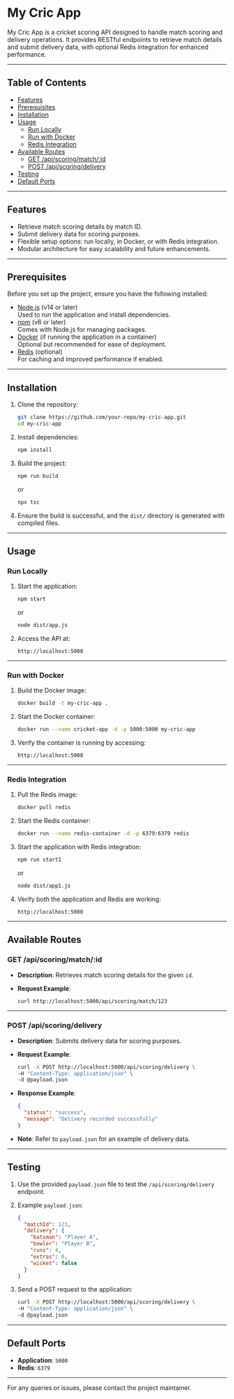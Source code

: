 
# **My Cric App**

My Cric App is a cricket scoring API designed to handle match scoring and delivery operations. It provides RESTful endpoints to retrieve match details and submit delivery data, with optional Redis integration for enhanced performance.

---

## **Table of Contents**

- [Features](#features)
- [Prerequisites](#prerequisites)
- [Installation](#installation)
- [Usage](#usage)
  - [Run Locally](#run-locally)
  - [Run with Docker](#run-with-docker)
  - [Redis Integration](#redis-integration)
- [Available Routes](#available-routes)
  - [GET /api/scoring/match/:id](#get-apiscoringmatchid)
  - [POST /api/scoring/delivery](#post-apiscoringdelivery)
- [Testing](#testing)
- [Default Ports](#default-ports)


---

## **Features**

- Retrieve match scoring details by match ID.
- Submit delivery data for scoring purposes.
- Flexible setup options: run locally, in Docker, or with Redis integration.
- Modular architecture for easy scalability and future enhancements.

---

## **Prerequisites**

Before you set up the project, ensure you have the following installed:

- [Node.js](https://nodejs.org/) (v14 or later)  
  Used to run the application and install dependencies.
- [npm](https://www.npmjs.com/) (v6 or later)  
  Comes with Node.js for managing packages.
- [Docker](https://www.docker.com/) (if running the application in a container)  
  Optional but recommended for ease of deployment.
- [Redis](https://redis.io/) (optional)  
  For caching and improved performance if enabled.

---

## **Installation**

1. Clone the repository:
   ```bash
   git clone https://github.com/your-repo/my-cric-app.git
   cd my-cric-app
   ```

2. Install dependencies:
   ```bash
   npm install
   ```

3. Build the project:
   ```bash
   npm run build
   ```
   or
   ```bash
   npx tsc
   ```

4. Ensure the build is successful, and the `dist/` directory is generated with compiled files.

---

## **Usage**

### **Run Locally**

1. Start the application:
   ```bash
   npm start
   ```
   or
   ```bash
   node dist/app.js
   ```

2. Access the API at:
   ```
   http://localhost:5000
   ```

---

### **Run with Docker**

1. Build the Docker image:
   ```bash
   docker build -t my-cric-app .
   ```

2. Start the Docker container:
   ```bash
   docker run --name cricket-app -d -p 5000:5000 my-cric-app
   ```

3. Verify the container is running by accessing:
   ```
   http://localhost:5000
   ```

---

### **Redis Integration**

1. Pull the Redis image:
   ```bash
   docker pull redis
   ```

2. Start the Redis container:
   ```bash
   docker run --name redis-container -d -p 6379:6379 redis
   ```

3. Start the application with Redis integration:
   ```bash
   npm run start1
   ```
   or
   ```bash
   node dist/app1.js
   ```

4. Verify both the application and Redis are working:
   ```
   http://localhost:5000
   ```

---

## **Available Routes**

### **GET /api/scoring/match/:id**

- **Description**: Retrieves match scoring details for the given `id`.
- **Request Example**:
  
  ```bash
  curl http://localhost:5000/api/scoring/match/123
  ```
---

### **POST /api/scoring/delivery**

- **Description**: Submits delivery data for scoring purposes.
- **Request Example**:
  ```bash
  curl -X POST http://localhost:5000/api/scoring/delivery \
  -H "Content-Type: application/json" \
  -d @payload.json
  ```
- **Response Example**:
  ```json
  {
    "status": "success",
    "message": "Delivery recorded successfully"
  }
  ```

- **Note**: Refer to `payload.json` for an example of delivery data.

---

## **Testing**

1. Use the provided `payload.json` file to test the `/api/scoring/delivery` endpoint.

2. Example `payload.json`:
   ```json
   {
     "matchId": 123,
     "delivery": {
       "batsman": "Player A",
       "bowler": "Player B",
       "runs": 4,
       "extras": 0,
       "wicket": false
     }
   }
   ```

3. Send a POST request to the application:
   ```bash
   curl -X POST http://localhost:5000/api/scoring/delivery \
   -H "Content-Type: application/json" \
   -d @payload.json
   ```

---

## **Default Ports**

- **Application**: `5000`
- **Redis**: `6379`

---

For any queries or issues, please contact the project maintainer.
